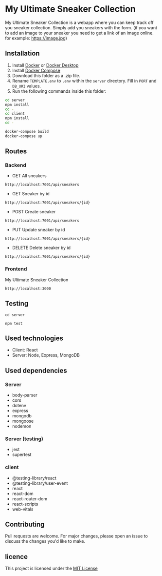 # My Ultimate Sneaker Collection

My Ultimate Sneaker Collection is a webapp where you can keep track off you sneaker collection. Simply add you sneakers with the form. (if you want to add an image to your sneaker you need to get a link of an image online. for example: https://image.jpg)

## Installation

1. Install [Docker](https://docs.docker.com/engine/install/) or [Docker Desktop](https://docs.docker.com/desktop/)
2. Install [Docker Compose](https://docs.docker.com/compose/install/)
3. Download this folder as a .zip file.
4. Rename `TEMPLATE.env` to `.env` within the `server` directory. Fill in `PORT` and `DB_URI` values.
5. Run the following commands inside this folder:

```bash
cd server
npm install
cd -
cd client
npm install
cd -

docker-compose build
docker-compose up
```
## Routes
### Backend

- GET
All sneakers
```
http://localhost:7001/api/sneakers
```

- GET
Sneaker by id
```
http://localhost:7001/api/sneakers/{id}
```

- POST
Create sneaker
```
http://localhost:7001/api/sneakers
```

- PUT
Update sneaker by id
```
http://localhost:7001/api/sneakers/{id}
```

- DELETE
Delete sneaker by id
```
http://localhost:7001/api/sneakers/{id}
```
### Frontend

My Ultimate Sneaker Collection
```
http://localhost:3000
```

## Testing

```
cd server
```
```
npm test
```

## Used technologies

- Client: React
- Server: Node, Express, MongoDB

## Used dependencies

 ### Server
- body-parser
- cors
- dotenv
- express
- mongodb
- mongoose
- nodemon
 ### Server (testing) 
- jest
- supertest

 ### client
- @testing-library/react
- @testing-library/user-event
- react
- react-dom
- react-router-dom
- react-scripts
- web-vitals

## Contributing

Pull requests are welcome. For major changes, please open an issue to discuss the changes you'd like to make.
## licence
  This project is licensed under the [MIT License](https://choosealicense.com/licenses/mit/)